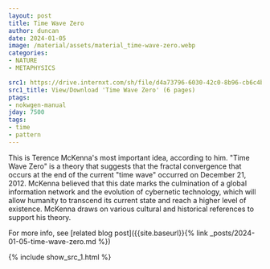 ```yaml
---
layout: post
title: Time Wave Zero
author: duncan
date: 2024-01-05
image: /material/assets/material_time-wave-zero.webp
categories:
- NATURE
- METAPHYSICS

src1: https://drive.internxt.com/sh/file/d4a73796-6030-42c0-8b96-cb6c4b8e2bcc/6e8d6424a3e815704245f6374a9cc65db04ec505a6050c7a11ccfdc888837752
src1_title: View/Download 'Time Wave Zero' (6 pages)
ptags:
- nokwgen-manual
jday: 7500
tags:
- time
- pattern
---
```


This is Terence McKenna's most important idea, according to him.  "Time Wave Zero" is a theory that suggests that the fractal convergence that occurs at the end of the current "time wave" occurred on December 21, 2012. McKenna believed that this date marks the culmination of a global information network and the evolution of cybernetic technology, which will allow humanity to transcend its current state and reach a higher level of existence. McKenna draws on various cultural and historical references to support his theory.

<!--more-->

For more info, see [related blog post]({{site.baseurl}}{% link _posts/2024-01-05-time-wave-zero.md %})

{% include show_src_1.html %}
